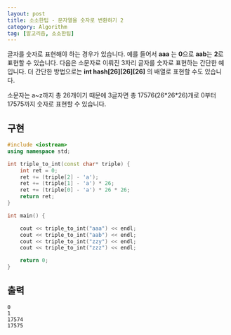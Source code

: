 ```yaml
---
layout: post
title: 소소한팁 - 문자열을 숫자로 변환하기 2
category: Algorithm
tag: [알고리즘, 소소한팁]
---
```


글자를 숫자로 표현해야 하는 경우가 있습니다. 예를 들어서 **aaa** 는 **0**으로 **aab**는 **2**로 표현할 수 있습니다. 다음은 소문자로 이뤄진 3자리 글자를 숫자로 표현하는 간단한 예입니다. 더 간단한 방법으로는 **int hash[26][26][26]** 의 배열로 표현할 수도 있습니다.

<div class="message">
소문자는 a~z까지 총 26개이기 때문에 3글자면 총 17576(26*26*26)개로 0부터 17575까지 숫자로 표현할 수 있습니다. 
</div>

## 구현
```cpp
#include <iostream>
using namespace std;

int triple_to_int(const char* triple) {
	int ret = 0;
	ret += (triple[2] - 'a');
	ret += (triple[1] - 'a') * 26;
	ret += (triple[0] - 'a') * 26 * 26;
	return ret;
}

int main() {

	cout << triple_to_int("aaa") << endl;
	cout << triple_to_int("aab") << endl;
	cout << triple_to_int("zzy") << endl;
	cout << triple_to_int("zzz") << endl;

	return 0;
}
```

## 출력
```
0
1
17574
17575
```